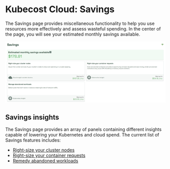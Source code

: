 # Kubecost Cloud: Savings

The Savings page provides miscellaneous functionality to help you use resources more effectively and assess wasteful spending. In the center of the page, you will see your estimated monthly savings available.

![Savings page](/images/savings.png)

## Savings insights
The Savings page provides an array of panels containing different insights capable of lowering your Kubernetes and cloud spend. The current list of Savings features includes:

* [Right-size your cluster nodes](/using-the-kubecost-cloud-ui/savings/cluster-right-sizing.md)
* [Right-size your container requests](/using-the-kubecost-cloud-ui/savings/request-right-sizing.md)
* [Remedy abandoned workloads](/using-the-kubecost-cloud-ui/savings/abandoned-workloads.md)
